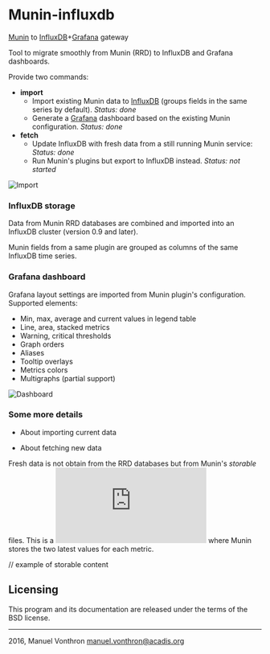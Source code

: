 Munin-influxdb
==============

[Munin](http://munin-monitoring.org/) to [InfluxDB](http://influxdb.com)+[Grafana](http://grafana.org/) gateway

Tool to migrate smoothly from Munin (RRD) to InfluxDB and Grafana dashboards.

Provide two commands:

  * **import** 
    * Import existing Munin data to [InfluxDB](http://influxdb.com) (groups fields in the same series by default). *Status: done*
    * Generate a [Grafana](http://grafana.org/) dashboard based on the existing Munin configuration. *Status: done*
  * **fetch**
    * Update InfluxDB with fresh data from a still running Munin service: *Status: done*
    * Run Munin's plugins but export to InfluxDB instead. *Status: not started*

![Import](http://i.imgur.com/kjhlUTg.png)

### InfluxDB storage

Data from Munin RRD databases are combined and imported into an InfluxDB cluster (version 0.9 and later).

Munin fields from a same plugin are grouped as columns of the same InfluxDB time series.


### Grafana dashboard

Grafana layout settings are imported from Munin plugin's configuration. Supported elements:

  - Min, max, average and current values in legend table
  - Line, area, stacked metrics
  - Warning, critical thresholds
  - Graph orders
  - Aliases
  - Tooltip overlays
  - Metrics colors
  - Multigraphs (partial support)

![Dashboard](http://i.imgur.com/pddwXD4.png)

### Some more details

* About importing current data

* About fetching new data
 
Fresh data is not obtain from the RRD databases but from Munin's _storable_ files. This is a ![Perl specific format](http://perldoc.perl.org/Storable.html)
where Munin stores the two latest values for each metric.

// example of storable content

Licensing
---------

This program and its documentation are released under the terms of the
BSD license.

----
2016, Manuel Vonthron <manuel.vonthron@acadis.org>
